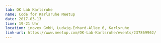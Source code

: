 ```yaml
---
lab: OK Lab Karlsruhe
name: Code for Karlsruhe Meetup
date: 2017-03-13
time: 19-21 Uhr
location: inovex GmbH, Ludwig-Erhard-Allee 6, Karlsruhe
link-url: https://www.meetup.com/OK-Lab-Karlsruhe/events/237869962/
---
```


